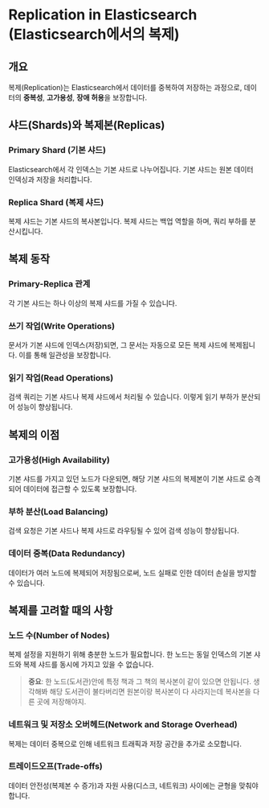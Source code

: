 # Replication in Elasticsearch (Elasticsearch에서의 복제)

## 개요

복제(Replication)는 Elasticsearch에서 데이터를 중복하여 저장하는 과정으로, 데이터의 **중복성**, **고가용성**, **장애 허용**을 보장합니다.

## 샤드(Shards)와 복제본(Replicas)

### Primary Shard (기본 샤드)
Elasticsearch에서 각 인덱스는 기본 샤드로 나누어집니다. 기본 샤드는 원본 데이터 인덱싱과 저장을 처리합니다.

### Replica Shard (복제 샤드)
복제 샤드는 기본 샤드의 복사본입니다. 복제 샤드는 백업 역할을 하며, 쿼리 부하를 분산시킵니다.

## 복제 동작

### Primary-Replica 관계
각 기본 샤드는 하나 이상의 복제 샤드를 가질 수 있습니다.

### 쓰기 작업(Write Operations)
문서가 기본 샤드에 인덱스(저장)되면, 그 문서는 자동으로 모든 복제 샤드에 복제됩니다. 이를 통해 일관성을 보장합니다.

### 읽기 작업(Read Operations)
검색 쿼리는 기본 샤드나 복제 샤드에서 처리될 수 있습니다. 이렇게 읽기 부하가 분산되어 성능이 향상됩니다.

## 복제의 이점

### 고가용성(High Availability)
기본 샤드를 가지고 있던 노드가 다운되면, 해당 기본 샤드의 복제본이 기본 샤드로 승격되어 데이터에 접근할 수 있도록 보장합니다.

### 부하 분산(Load Balancing)
검색 요청은 기본 샤드나 복제 샤드로 라우팅될 수 있어 검색 성능이 향상됩니다.

### 데이터 중복(Data Redundancy)
데이터가 여러 노드에 복제되어 저장됨으로써, 노드 실패로 인한 데이터 손실을 방지할 수 있습니다.

## 복제를 고려할 때의 사항

### 노드 수(Number of Nodes)
복제 설정을 지원하기 위해 충분한 노드가 필요합니다. 한 노드는 동일 인덱스의 기본 샤드와 복제 샤드를 동시에 가지고 있을 수 없습니다.

> **중요**: 한 노드(도서관)안에 특정 책과 그 책의 복사본이 같이 있으면 안됩니다. 생각해봐 해당 도서관이 불타버리면 원본이랑 복사본이 다 사라지는데 복사본을 다른 곳에 저장해야지.

### 네트워크 및 저장소 오버헤드(Network and Storage Overhead)
복제는 데이터 중복으로 인해 네트워크 트래픽과 저장 공간을 추가로 소모합니다.

### 트레이드오프(Trade-offs)
데이터 안전성(복제본 수 증가)과 자원 사용(디스크, 네트워크) 사이에는 균형을 맞춰야 합니다.
